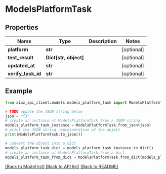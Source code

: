 # ModelsPlatformTask


## Properties

Name | Type | Description | Notes
------------ | ------------- | ------------- | -------------
**platform** | **str** |  | [optional] 
**test_result** | **Dict[str, object]** |  | [optional] 
**updated_at** | **str** |  | [optional] 
**verify_task_id** | **str** |  | [optional] 

## Example

```python
from aioz_api_client.models.models_platform_task import ModelsPlatformTask

# TODO update the JSON string below
json = "{}"
# create an instance of ModelsPlatformTask from a JSON string
models_platform_task_instance = ModelsPlatformTask.from_json(json)
# print the JSON string representation of the object
print(ModelsPlatformTask.to_json())

# convert the object into a dict
models_platform_task_dict = models_platform_task_instance.to_dict()
# create an instance of ModelsPlatformTask from a dict
models_platform_task_from_dict = ModelsPlatformTask.from_dict(models_platform_task_dict)
```
[[Back to Model list]](../README.md#documentation-for-models) [[Back to API list]](../README.md#documentation-for-api-endpoints) [[Back to README]](../README.md)


